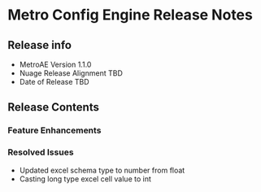 # Metro Config Engine Release Notes

## Release info

* MetroAE Version 1.1.0
* Nuage Release Alignment TBD
* Date of Release TBD

## Release Contents

### Feature Enhancements

### Resolved Issues
* Updated excel schema type to number from float
* Casting long type excel cell value to int
